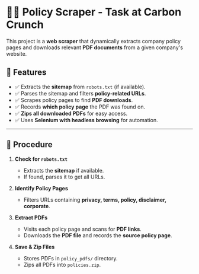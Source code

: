 # 🕵️‍♂️ Policy Scraper - Task at Carbon Crunch

This project is a **web scraper** that dynamically extracts company policy pages and downloads relevant **PDF documents** from a given company's website.

## **🚀 Features**
- ✅ Extracts the **sitemap** from `robots.txt` (if available).
- ✅ Parses the sitemap and filters **policy-related URLs**.
- ✅ Scrapes policy pages to find **PDF downloads**.
- ✅ Records **which policy page** the PDF was found on.
- ✅ **Zips all downloaded PDFs** for easy access.
- ✅ Uses **Selenium with headless browsing** for automation.

---

## **📌 Procedure**
1. **Check for `robots.txt`**  
   - Extracts the **sitemap** if available.
   - If found, parses it to get all URLs.

2. **Identify Policy Pages**  
   - Filters URLs containing **privacy, terms, policy, disclaimer, corporate**.

3. **Extract PDFs**  
   - Visits each policy page and scans for **PDF links**.
   - Downloads the **PDF file** and records the **source policy page**.

4. **Save & Zip Files**  
   - Stores PDFs in `policy_pdfs/` directory.
   - Zips all PDFs into `policies.zip`.
